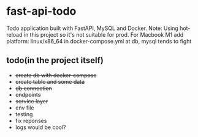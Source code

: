 # fast-api-todo
Todo application built with FastAPI, MySQL and Docker.
Note: Using hot-reload in this project so it's not suitable for prod.
For Macbook M1 add platform: linux/x86_64 in docker-compose.yml at db, mysql tends to fight

## todo(in the project itself)
- ~~create db with docker-compose~~
- ~~create table and some data~~
- ~~db connection~~
- ~~endpoints~~
- ~~service layer~~
- env file
- testing
- fix reponses
- logs would be cool?


